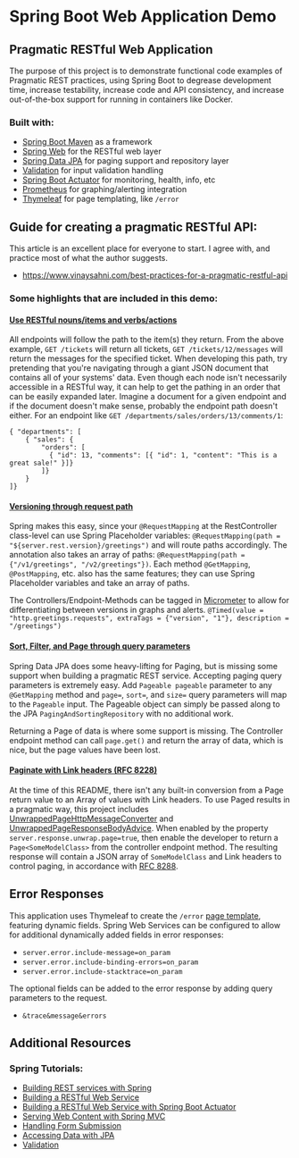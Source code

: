 # Spring Boot Web Application Demo

## Pragmatic RESTful Web Application
The purpose of this project is to demonstrate functional code examples of Pragmatic REST practices, using Spring Boot to
degrease development time, increase testability, increase code and API consistency, and increase out-of-the-box support
for running in containers like Docker. 

### Built with:
* [Spring Boot Maven](https://docs.spring.io/spring-boot/docs/current/maven-plugin/reference/html/) as a framework
* [Spring Web](https://docs.spring.io/spring-boot/docs/current/reference/htmlsingle/#web) for the RESTful web layer
* [Spring Data JPA](https://docs.spring.io/spring-boot/docs/current/reference/htmlsingle/#data.sql.jpa-and-spring-data) for paging support and repository layer
* [Validation](https://docs.spring.io/spring-boot/docs/current/reference/htmlsingle/#io.validation) for input validation handling
* [Spring Boot Actuator](https://docs.spring.io/spring-boot/docs/current/reference/htmlsingle/#actuator) for monitoring, health, info, etc
* [Prometheus](https://docs.spring.io/spring-boot/docs/current/reference/htmlsingle/#actuator.metrics.export.prometheus) for graphing/alerting integration
* [Thymeleaf](https://docs.spring.io/spring-boot/docs/current/reference/htmlsingle/#web.servlet.spring-mvc.template-engines) for page templating, like `/error`


## Guide for creating a pragmatic RESTful API:
This article is an excellent place for everyone to start. I agree with, and practice most of what the author suggests. 

* https://www.vinaysahni.com/best-practices-for-a-pragmatic-restful-api

### Some highlights that are included in this demo: 

#### [Use RESTful nouns/items and verbs/actions](https://www.vinaysahni.com/best-practices-for-a-pragmatic-restful-api#restful)
All endpoints will follow the path to the item(s) they return.
From the above example, `GET /tickets` will return all tickets, `GET /tickets/12/messages` will return the messages for the specified ticket.
When developing this path, try pretending that you're navigating through a giant JSON document that contains all of your systems' data.
Even though each node isn't necessarily accessible in a RESTful way, it can help to get the pathing in an order that can be easily expanded later.
Imagine a document for a given endpoint and if the document doesn't make sense, probably the endpoint path doesn't either.
For an endpoint like `GET /departments/sales/orders/13/comments/1`:
```
{ "departments": [
    { "sales": {
        "orders": [
          { "id": 13, "comments": [{ "id": 1, "content": "This is a great sale!" }]}
        ]}
    }
]}
```

#### [Versioning through request path](https://www.vinaysahni.com/best-practices-for-a-pragmatic-restful-api#versioning)
Spring makes this easy, since your `@RequestMapping` at the RestController class-level can use Spring Placeholder variables:
`@RequestMapping(path = "${server.rest.version}/greetings")` and will route paths accordingly. The annotation also takes an array of paths:
`@RequestMapping(path = {"/v1/greetings", "/v2/greetings"})`. Each method `@GetMapping`, `@PostMapping`, etc. also has the same features;
they can use Spring Placeholder variables and take an array of paths.

The Controllers/Endpoint-Methods can be tagged in [Micrometer](https://spring.io/blog/2018/03/16/micrometer-spring-boot-2-s-new-application-metrics-collector) to allow for differentiating between versions in graphs and alerts.
`@Timed(value = "http.greetings.requests", extraTags = {"version", "1"}, description = "/greetings")` 

#### [Sort, Filter, and Page through query parameters](https://www.vinaysahni.com/best-practices-for-a-pragmatic-restful-api#advanced-queries)
Spring Data JPA does some heavy-lifting for Paging, but is missing some support when building a pragmatic REST service.
Accepting paging query parameters is extremely easy. Add `Pageable pageable` parameter to any `@GetMapping` method and
`page=`, `sort=`, and `size=` query parameters will map to the `Pageable` input. The Pageable object can simply be passed
along to the JPA `PagingAndSortingRepository` with no additional work.

Returning a Page of data is where some support is missing. The Controller endpoint method can call `page.get()` and return
the array of data, which is nice, but the page values have been lost.

#### [Paginate with Link headers (RFC 8228)](https://www.vinaysahni.com/best-practices-for-a-pragmatic-restful-api#pagination)
At the time of this README, there isn't any built-in conversion from a Page return value to an Array of values with Link headers.
To use Paged results in a pragmatic way, this project includes
[UnwrappedPageHttpMessageConverter](src/main/java/org/watson/demos/converters/UnwrappedPageHttpMessageConverter.java) and
[UnwrappedPageResponseBodyAdvice](src/main/java/org/watson/demos/advice/UnwrappedPageResponseBodyAdvice.java). When enabled
by the property `server.response.unwrap.page=true`, then enable the developer to return a `Page<SomeModelClass>` from the controller endpoint method. The resulting response will
contain a JSON array of `SomeModelClass` and Link headers to control paging, in accordance with [RFC 8288](https://datatracker.ietf.org/doc/html/rfc8288).


## Error Responses
This application uses Thymeleaf to create the `/error` [page template](src/main/resources/templates), featuring dynamic fields.
Spring Web Services can be configured to allow for additional dynamically added fields in error responses:
* `server.error.include-message=on_param`
* `server.error.include-binding-errors=on_param`
* `server.error.include-stacktrace=on_param`

The optional fields can be added to the error response by adding query parameters to the request.
* `&trace&message&errors`


## Additional Resources

### Spring Tutorials:
* [Building REST services with Spring](https://spring.io/guides/tutorials/rest/)
* [Building a RESTful Web Service](https://spring.io/guides/gs/rest-service/)
* [Building a RESTful Web Service with Spring Boot Actuator](https://spring.io/guides/gs/actuator-service/)
* [Serving Web Content with Spring MVC](https://spring.io/guides/gs/serving-web-content/)
* [Handling Form Submission](https://spring.io/guides/gs/handling-form-submission/)
* [Accessing Data with JPA](https://spring.io/guides/gs/accessing-data-jpa/)
* [Validation](https://spring.io/guides/gs/validating-form-input/)
